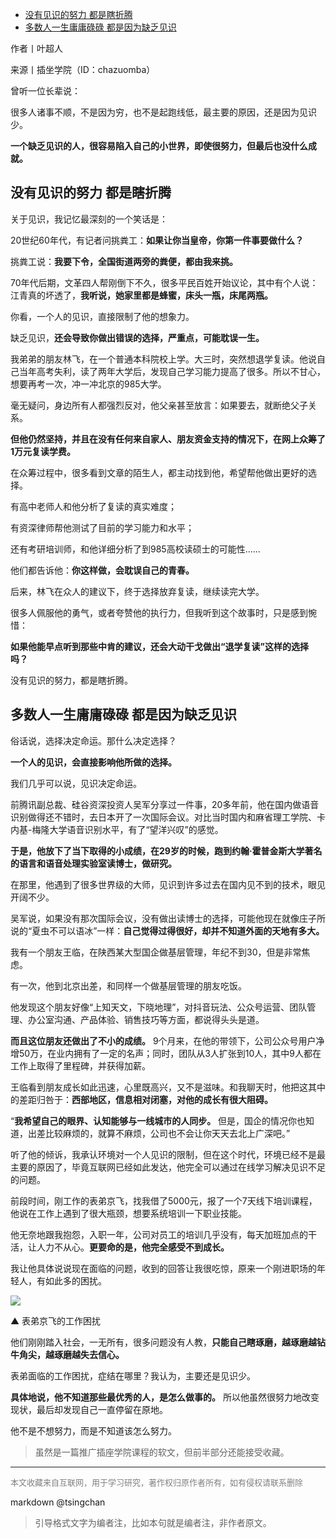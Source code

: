 
<!-- TOC -->

- [没有见识的努力 都是瞎折腾](#没有见识的努力-都是瞎折腾)
- [多数人一生庸庸碌碌  都是因为缺乏见识](#多数人一生庸庸碌碌--都是因为缺乏见识)

<!-- /TOC -->

作者丨叶超人

来源丨插坐学院（ID：chazuomba）



曾听一位长辈说：



很多人诸事不顺，不是因为穷，也不是起跑线低，最主要的原因，还是因为见识少。



**一个缺乏见识的人，很容易陷入自己的小世界，即使很努力，但最后也没什么成就。**





## 没有见识的努力 都是瞎折腾





关于见识，我记忆最深刻的一个笑话是：



20世纪60年代，有记者问挑粪工：**如果让你当皇帝，你第一件事要做什么？**



挑粪工说：**我要下令，全国街道两旁的粪便，都由我来挑。**



70年代后期，文革四人帮刚倒下不久，很多平民百姓开始议论，其中有个人说：江青真的坏透了，**我听说，她家里都是蜂蜜，床头一瓶，床尾两瓶。**



你看，一个人的见识，直接限制了他的想象力。



缺乏见识，**还会导致你做出错误的选择，严重点，可能耽误一生。**



我弟弟的朋友林飞，在一个普通本科院校上学。大三时，突然想退学复读。他说自己当年高考失利，读了两年大学后，发现自己学习能力提高了很多。所以不甘心，想要再考一次，冲一冲北京的985大学。



毫无疑问，身边所有人都强烈反对，他父亲甚至放言：如果要去，就断绝父子关系。



**但他仍然坚持，并且在没有任何来自家人、朋友资金支持的情况下，在网上众筹了1万元复读学费。**



在众筹过程中，很多看到文章的陌生人，都主动找到他，希望帮他做出更好的选择。



有高中老师人和他分析了复读的真实难度；

有资深律师帮他测试了目前的学习能力和水平；

还有考研培训师，和他详细分析了到985高校读硕士的可能性......



他们都告诉他：**你这样做，会耽误自己的青春。**



后来，林飞在众人的建议下，终于选择放弃复读，继续读完大学。



很多人佩服他的勇气，或者夸赞他的执行力，但我听到这个故事时，只是感到惋惜：



**如果他能早点听到那些中肯的建议，还会大动干戈做出“退学复读”这样的选择吗？**



没有见识的努力，都是瞎折腾。





## 多数人一生庸庸碌碌  都是因为缺乏见识





俗话说，选择决定命运。那什么决定选择？



**一个人的见识，会直接影响他所做的选择。**



我们几乎可以说，见识决定命运。



前腾讯副总裁、硅谷资深投资人吴军分享过一件事，20多年前，他在国内做语音识别做得还不错时，去日本开了一次国际会议。对比当时国内和麻省理工学院、卡内基-梅隆大学语音识别水平，有了“望洋兴叹”的感觉。



**于是，他放下了当下取得的小成绩，在29岁的时候，跑到约翰·霍普金斯大学著名的语言和语音处理实验室读博士，做研究。**



在那里，他遇到了很多世界级的大师，见识到许多过去在国内见不到的技术，眼见开阔不少。



吴军说，如果没有那次国际会议，没有做出读博士的选择，可能他现在就像庄子所说的“夏虫不可以语冰”一样：**自己觉得过得很好，却并不知道外面的天地有多大。**



我有一个朋友王临，在陕西某大型国企做基层管理，年纪不到30，但是非常焦虑。



有一次，他到北京出差，和同样一个做基层管理的朋友吃饭。



他发现这个朋友好像“上知天文，下晓地理”，对抖音玩法、公众号运营、团队管理、办公室沟通、产品体验、销售技巧等方面，都说得头头是道。



**而且这位朋友还做出了不小的成绩。** 9个月来，在他的带领下，公司公众号用户净增50万，在业内拥有了一定的名声；同时，团队从3人扩张到10人，其中9人都在工作上取得了里程碑，并获得加薪。



王临看到朋友成长如此迅速，心里既高兴，又不是滋味。和我聊天时，他把这其中的差距归咎于：**西部地区，信息相对闭塞，对他的成长有很大阻碍。**



“**我希望自己的眼界、认知能够与一线城市的人同步。** 但是，国企的情况你也知道，出差比较麻烦的，就算不麻烦，公司也不会让你天天去北上广深吧。”



听了他的倾诉，我承认环境对一个人见识的限制，但在这个时代，环境已经不是最主要的原因了，毕竟互联网已经如此发达，他完全可以通过在线学习解决见识不足的问题。



前段时间，刚工作的表弟京飞，找我借了5000元，报了一个7天线下培训课程，他说在工作上遇到了很大瓶颈，想要系统培训一下职业技能。



他无奈地跟我抱怨，入职一年，公司对员工的培训几乎没有，每天加班加点的干活，让人力不从心。**更要命的是，他完全感受不到成长。**



我让他具体说说现在面临的问题，收到的回答让我很吃惊，原来一个刚进职场的年轻人，有如此多的困扰。



![](http://img.9ong.com/images/page/md-1584073321.6097734-384.jpg)

▲ 表弟京飞的工作困扰



他们刚刚踏入社会，一无所有，很多问题没有人教，**只能自己瞎琢磨，越琢磨越钻牛角尖，越琢磨越失去信心。**



表弟面临的工作困扰，症结在哪里？我认为，主要还是见识少。



**具体地说，他不知道那些最优秀的人，是怎么做事的。** 所以他虽然很努力地改变现状，最后却发现自己一直停留在原地。



他不是不想努力，而是不知道该怎么努力。


> 虽然是一篇推广插座学院课程的软文，但前半部分还能接受收藏。


----
<font size=2 color='grey'>本文收藏来自互联网，用于学习研究，著作权归原作者所有，如有侵权请联系删除</font>

markdown @tsingchan 

> 引导格式文字为编者注，比如本句就是编者注，非作者原文。
